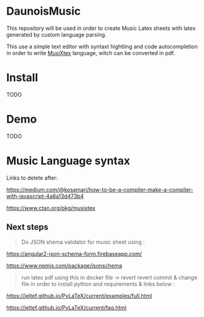 # DaunoisMusic
This repository will be used in order to create Music Latex sheets with latex generated by custom language parsing.



This use a simple text editor with syntaxt hightling and code autocompletion in order to write [MusiXtex](https://ctan.org/pkg/musixtex) language, witch can be converted in pdf.

# Install

TODO

# Demo

TODO

# Music Language syntax

Links to delete after:

https://medium.com/@kosamari/how-to-be-a-compiler-make-a-compiler-with-javascript-4a8a13d473b4


https://www.ctan.org/pkg/musixtex

## Next steps


> Do JSON shema validator for music sheet using : 

https://angular2-json-schema-form.firebaseapp.com/

https://www.npmjs.com/package/jsonschema


> run latex pdf using this in docker file -> revert revert commit & change file in order to install python and requirements & links below : 

https://jeltef.github.io/PyLaTeX/current/examples/full.html

https://jeltef.github.io/PyLaTeX/current/faq.html